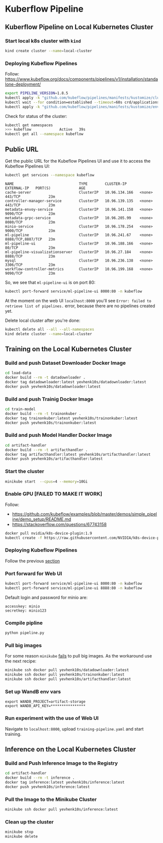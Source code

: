 # Kuberflow Pipeline

## Kuberflow Pipeline on Local Kubernetes Cluster

### Start local k8s cluster with `kind`

```bash
kind create cluster --name=local-cluster
```

### Deploying Kubeflow Pipelines

Follow: https://www.kubeflow.org/docs/components/pipelines/v1/installation/standalone-deployment/

```bash
export PIPELINE_VERSION=1.8.5
kubectl apply -k "github.com/kubeflow/pipelines/manifests/kustomize/cluster-scoped-resources?ref=$PIPELINE_VERSION"
kubectl wait --for condition=established --timeout=60s crd/applications.app.k8s.io
kubectl apply -k "github.com/kubeflow/pipelines/manifests/kustomize/env/dev?ref=$PIPELINE_VERSION"
```

Check for status of the cluster:
```bash
kubectl get namespaces
>>> kubeflow             Active   39s
kubectl get all --namespace kubeflow
```

## Public URL

Get the public URL for the Kubeflow Pipelines UI and use it to access the Kubeflow Pipelines UI:

```bash
kubectl get services --namespace kubeflow
```

```
NAME                              TYPE        CLUSTER-IP      EXTERNAL-IP   PORT(S)             AGE
cache-server                      ClusterIP   10.96.134.166   <none>        443/TCP             23m
controller-manager-service        ClusterIP   10.96.139.135   <none>        443/TCP             23m
metadata-envoy-service            ClusterIP   10.96.141.158   <none>        9090/TCP            23m
metadata-grpc-service             ClusterIP   10.96.205.99    <none>        8080/TCP            23m
minio-service                     ClusterIP   10.96.178.254   <none>        9000/TCP            23m
ml-pipeline                       ClusterIP   10.96.241.67    <none>        8888/TCP,8887/TCP   23m
ml-pipeline-ui                    ClusterIP   10.96.188.166   <none>        80/TCP              23m
ml-pipeline-visualizationserver   ClusterIP   10.96.27.184    <none>        8888/TCP            23m
mysql                             ClusterIP   10.96.236.138   <none>        3306/TCP            23m
workflow-controller-metrics       ClusterIP   10.96.199.168   <none>        9090/TCP            23m
```

So, we see that `ml-pipeline-ui` is on port 80:

```bash
kubectl port-forward service/ml-pipeline-ui 8000:80 -n kubeflow
```

At the moment on the web UI `localhost:8000` you'll see `Error: failed to retrieve list of pipelines.` error, because there are no pipelines created yet.


Delete local cluster after you're done:

```bash
kubectl delete all --all --all-namespaces
kind delete cluster --name=local-cluster
```

## Training on the Local Kubernetes Cluster

### Build and push Dataset Downloader Docker Image

```bash
cd load-data
docker build --rm -t datadownloader .
docker tag datadownloader:latest yevhenk10s/datadownloader:latest
docker push yevhenk10s/datadownloader:latest
```

### Build and push Trainig Docker Image

```bash
cd train-model
docker build --rm -t trainonkuber .
docker tag trainonkuber:latest yevhenk10s/trainonkuber:latest
docker push yevhenk10s/trainonkuber:latest
```

### Build and push Model Handler Docker Image

```bash
cd artifact-handler
docker build --rm -t artifacthandler .
docker tag artifacthandler:latest yevhenk10s/artifacthandler:latest
docker push yevhenk10s/artifacthandler:latest
```

### Start the cluster

```bash
minikube start  --cpus=4 --memory=10Gi
```

### Enable GPU [FAILED TO MAKE IT WORK]

Follow:
- https://github.com/kubeflow/examples/blob/master/demos/simple_pipeline/demo_setup/README.md
- https://stackoverflow.com/questions/67743158

```bash
docker pull nvidia/k8s-device-plugin:1.9
kubectl create -f https://raw.githubusercontent.com/NVIDIA/k8s-device-plugin/v0.12.3/nvidia-device-plugin.yml
```

### Deploying Kubeflow Pipelines

Follow the previous [section](#deploying-kubeflow-pipelines)

### Port forward for Web UI

```bash
kubectl port-forward service/ml-pipeline-ui 8000:80 -n kubeflow
kubectl port-forward service/ml-pipeline-ui 8888:80 -n kubeflow
```

Default login and password for minio are:

```
accesskey: minio
secretkey: minio123
```

### Compile pipline

```bash
python pipeline.py
```

### Pull big images

For some reason `minikube` [fails](https://github.com/kubernetes/minikube/issues/14806) to pull big images. As the workaround use the next recipe:

```bash
minikube ssh docker pull yevhenk10s/datadownloader:latest
minikube ssh docker pull yevhenk10s/trainonkuber:latest
minikube ssh docker pull yevhenk10s/artifacthandler:latest
```

### Set up WandB env vars

```
export WANDB_PROJECT=artifact-storage
export WANDB_API_KEY=****************
```

### Run experiment with the use of Web UI

Navigate to `localhost:8000`, upload `training-pipeline.yaml` and start training.

## Inference on the Local Kubernetes Cluster

### Build and Push Inference Image to the Registry

```bash
cd artifact-handler
docker build --rm -t inference .
docker tag inference:latest yevhenk10s/inference:latest
docker push yevhenk10s/inference:latest
```

### Pull the Image to the Minikube Cluster

```bash
minikube ssh docker pull yevhenk10s/inference:latest
```

### Clean up the cluster

```bash
minikube stop
minikube delete
```

